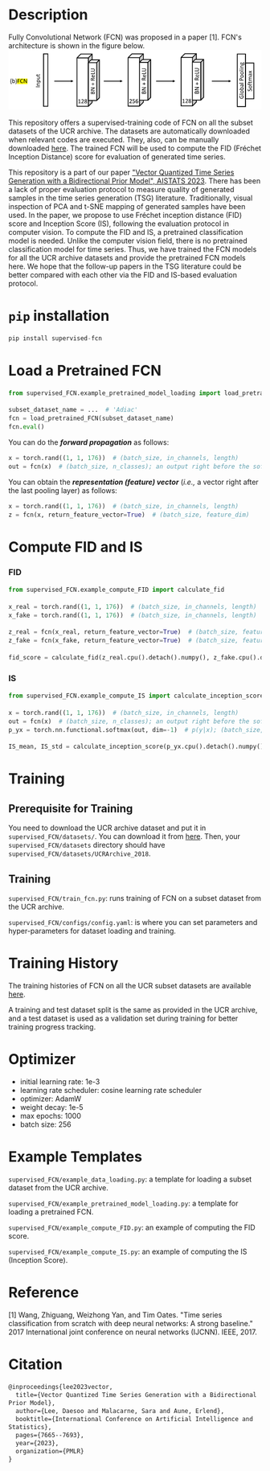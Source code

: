 # Description
Fully Convolutional Network (FCN) was proposed in a paper [1]. FCN's architecture is shown in the figure below. \
![Architecture of FCN](.imgs/fcn.png)

This repository offers a supervised-training code of FCN on all the subset datasets of the UCR archive. 
The datasets are automatically downloaded when relevant codes are executed. They, also, can be manually downloaded [here](https://figshare.com/articles/dataset/UCR_Archive_2018/21359775).
The trained FCN will be used to compute the FID (Fréchet Inception Distance) score for evaluation of generated time series.

This repository is a part of our paper ["Vector Quantized Time Series Generation with a Bidirectional Prior Model", AISTATS 2023](https://arxiv.org/abs/2303.04743). There has been a lack of proper evaluation protocol to measure quality of generated samples in the time series generation (TSG) literature. 
Traditionally, visual inspection of PCA and t-SNE mapping of generated samples have been used. In the paper, we propose to use Fréchet inception distance (FID) score and Inception Score (IS), following the evaluation protocol in computer vision. To compute the FID and IS, a pretrained classification model is needed. Unlike the computer vision field, there is no pretrained classification model for time series. Thus, we have trained the FCN models for all the UCR archive datasets and provide the pretrained FCN models here. 
We hope that the follow-up papers in the TSG literature could be better compared with each other via the FID and IS-based evaluation protocol.


# `pip` installation
```python
pip install supervised-fcn
```

# Load a Pretrained FCN 
```python
from supervised_FCN.example_pretrained_model_loading import load_pretrained_FCN

subset_dataset_name = ...  # 'Adiac'
fcn = load_pretrained_FCN(subset_dataset_name)
fcn.eval()
```
You can do the **_forward propagation_** as follows:
```python
x = torch.rand((1, 1, 176))  # (batch_size, in_channels, length)
out = fcn(x)  # (batch_size, n_classes); an output right before the softmax layer.
```
You can obtain the _**representation (feature) vector**_ (_i.e.,_ a vector right after the last pooling layer) as follows:
```python
x = torch.rand((1, 1, 176))  # (batch_size, in_channels, length)
z = fcn(x, return_feature_vector=True)  # (batch_size, feature_dim)
```

# Compute FID and IS
### FID
```python
from supervised_FCN.example_compute_FID import calculate_fid

x_real = torch.rand((1, 1, 176))  # (batch_size, in_channels, length)
x_fake = torch.rand((1, 1, 176))  # (batch_size, in_channels, length)

z_real = fcn(x_real, return_feature_vector=True)  # (batch_size, feature_dim)
z_fake = fcn(x_fake, return_feature_vector=True)  # (batch_size, feature_dim)

fid_score = calculate_fid(z_real.cpu().detach().numpy(), z_fake.cpu().detach().numpy())
```

### IS
```python
from supervised_FCN.example_compute_IS import calculate_inception_score

x = torch.rand((1, 1, 176))  # (batch_size, in_channels, length)
out = fcn(x)  # (batch_size, n_classes); an output right before the softmax layer.
p_yx = torch.nn.functional.softmax(out, dim=-1)  # p(y|x); (batch_size, n_classes)

IS_mean, IS_std = calculate_inception_score(p_yx.cpu().detach().numpy())
```

# Training

## Prerequisite for Training
You need to download the UCR archive dataset and put it in `supervised_FCN/datasets/`. You can download it from [here](https://studntnu-my.sharepoint.com/:u:/g/personal/daesool_ntnu_no/EUVHWAlJRrZBnCZMAOdTR-cB3m_LP7Q10Y78meuzUAuIBQ?e=h9aGhi).
Then, your `supervised_FCN/datasets` directory should have `supervised_FCN/datasets/UCRArchive_2018`.

## Training
`supervised_FCN/train_fcn.py`: runs training of FCN on a subset dataset from the UCR archive.

`supervised_FCN/configs/config.yaml`: is where you can set parameters and hyper-parameters for dataset loading and training. 

# Training History
The training histories of FCN on all the UCR subset datasets are available [here](https://wandb.ai/daesoolee/supervised-FCN?workspace=user-daesoolee).

A training and test dataset split is the same as provided in the UCR archive, and a test dataset is used as a validation set during training for better training progress tracking.

# Optimizer
- initial learning rate: 1e-3
- learning rate scheduler: cosine learning rate scheduler
- optimizer: AdamW
- weight decay: 1e-5
- max epochs: 1000
- batch size: 256

# Example Templates
`supervised_FCN/example_data_loading.py`: a template for loading a subset dataset from the UCR archive.

`supervised_FCN/example_pretrained_model_loading.py`: a template for loading a pretrained FCN.

`supervised_FCN/example_compute_FID.py`: an example of computing the FID score.

`supervised_FCN/example_compute_IS.py`: an example of computing the IS (Inception Score).

# Reference
[1] Wang, Zhiguang, Weizhong Yan, and Tim Oates. "Time series classification from scratch with deep neural networks: A strong baseline." 2017 International joint conference on neural networks (IJCNN). IEEE, 2017.

# Citation
```
@inproceedings{lee2023vector,
  title={Vector Quantized Time Series Generation with a Bidirectional Prior Model},
  author={Lee, Daesoo and Malacarne, Sara and Aune, Erlend},
  booktitle={International Conference on Artificial Intelligence and Statistics},
  pages={7665--7693},
  year={2023},
  organization={PMLR}
}
```
